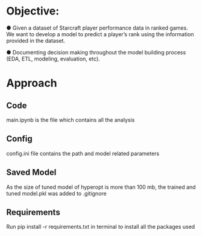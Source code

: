 # Objective:

● Given a dataset of Starcraft player performance data in ranked games. We want
to develop a model to predict a player’s rank using the information provided in the
dataset.

● Documenting decision making throughout the model building process (EDA, ETL,
modeling, evaluation, etc).

# Approach

## Code
main.ipynb is the file which contains all the analysis

## Config
config.ini file contains the path and model related parameters

## Saved Model
As the size of tuned model of hyperopt is more than 100 mb, the trained and tuned model.pkl was added to .gitignore

## Requirements
Run pip install -r requirements.txt in terminal to install all the packages used
 
